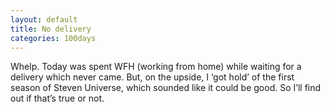 ```yaml
---
layout: default
title: No delivery
categories: 100days
---
```


Whelp. Today was spent WFH (working from home) while waiting for a delivery which never came. But, on the upside, I ‘got hold’ of the first season of Steven Universe, which sounded like it could be good. So I’ll find out if that’s true or not.
